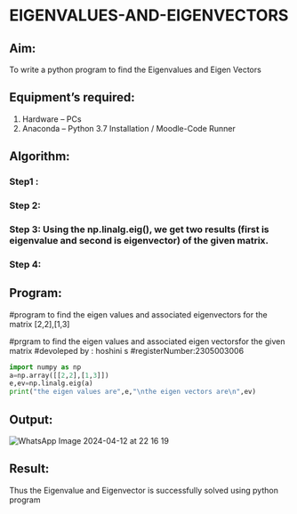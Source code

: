 # EIGENVALUES-AND-EIGENVECTORS
## Aim:
To write a python program to find the Eigenvalues and Eigen Vectors
## Equipment’s required:
1. 	Hardware – PCs
2. 	Anaconda – Python 3.7 Installation / Moodle-Code Runner
## Algorithm:
### Step1 : 
### Step 2: 
### Step 3: Using the np.linalg.eig(),  we get two results (first is eigenvalue and second is eigenvector) of the given matrix.
### Step 4: 

## Program:
#program to find the eigen values and associated eigenvectors for the matrix [2,2],[1,3]

#prgram to find the eigen values and associated eigen vectorsfor the given matrix 
#devoleped by : hoshini s
#registerNumber:2305003006


```python
import numpy as np
a=np.array([[2,2],[1,3]])
e,ev=np.linalg.eig(a)
print("the eigen values are",e,"\nthe eigen vectors are\n",ev)
```

## Output:
![WhatsApp Image 2024-04-12 at 22 16 19](https://github.com/hoshiniii/EIGENVALUES-AND-EIGENVECTORS/assets/166852545/ea14e8e1-6ddb-4878-ae05-078f3557a2c8)

## Result:
Thus the Eigenvalue and Eigenvector is successfully solved using python program
